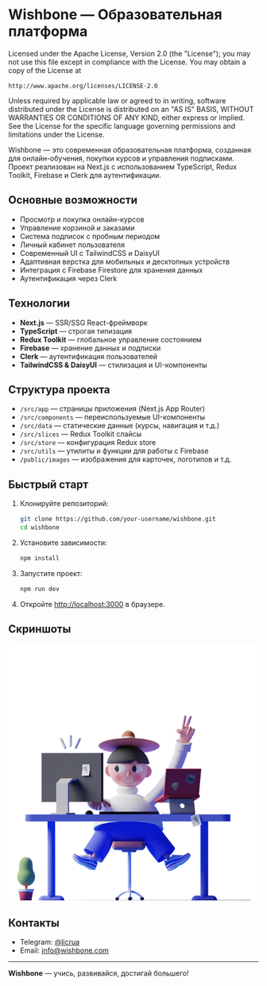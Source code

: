 # Wishbone — Образовательная платформа

Licensed under the Apache License, Version 2.0 (the "License");
you may not use this file except in compliance with the License.
You may obtain a copy of the License at

    http://www.apache.org/licenses/LICENSE-2.0

Unless required by applicable law or agreed to in writing, software
distributed under the License is distributed on an "AS IS" BASIS,
WITHOUT WARRANTIES OR CONDITIONS OF ANY KIND, either express or implied.
See the License for the specific language governing permissions and
limitations under the License.

Wishbone — это современная образовательная платформа, созданная для онлайн-обучения, покупки курсов и управления подписками. Проект реализован на Next.js с использованием TypeScript, Redux Toolkit, Firebase и Clerk для аутентификации.

## Основные возможности

- Просмотр и покупка онлайн-курсов
- Управление корзиной и заказами
- Система подписок с пробным периодом
- Личный кабинет пользователя
- Современный UI с TailwindCSS и DaisyUI
- Адаптивная верстка для мобильных и десктопных устройств
- Интеграция с Firebase Firestore для хранения данных
- Аутентификация через Clerk

## Технологии

- **Next.js** — SSR/SSG React-фреймворк
- **TypeScript** — строгая типизация
- **Redux Toolkit** — глобальное управление состоянием
- **Firebase** — хранение данных и подписки
- **Clerk** — аутентификация пользователей
- **TailwindCSS & DaisyUI** — стилизация и UI-компоненты

## Структура проекта

- `/src/app` — страницы приложения (Next.js App Router)
- `/src/components` — переиспользуемые UI-компоненты
- `/src/data` — статические данные (курсы, навигация и т.д.)
- `/src/slices` — Redux Toolkit слайсы
- `/src/store` — конфигурация Redux store
- `/src/utils` — утилиты и функции для работы с Firebase
- `/public/images` — изображения для карточек, логотипов и т.д.

## Быстрый старт

1. Клонируйте репозиторий:
   ```bash
   git clone https://github.com/your-username/wishbone.git
   cd wishbone
   ```
2. Установите зависимости:
   ```bash
   npm install
   ```
3. Запустите проект:
   ```bash
   npm run dev
   ```
4. Откройте [http://localhost:3000](http://localhost:3000) в браузере.

## Скриншоты

![Главная страница](public/images/hero-character.png)

## Контакты

- Telegram: [@licrua](https://t.me/licrua)
- Email: info@wishbone.com

---

**Wishbone** — учись, развивайся, достигай большего!
